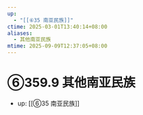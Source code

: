```yaml
---
up:
  - "[[⑥35 南亚民族]]"
ctime: 2025-03-01T13:40:14+08:00
aliases:
  - 其他南亚民族
mtime: 2025-09-09T12:37:05+08:00
---
```


# ⑥359.9 其他南亚民族

- up: [[⑥35 南亚民族]]
